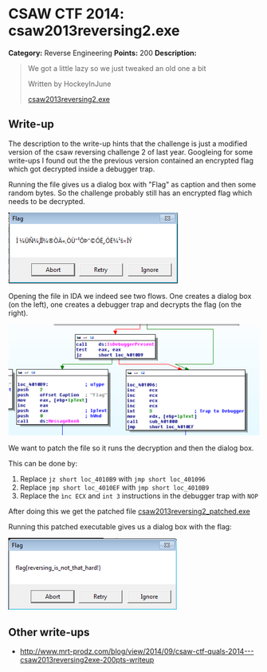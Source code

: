 # CSAW CTF 2014: csaw2013reversing2.exe

**Category:** Reverse Engineering
**Points:** 200
**Description:**

> We got a little lazy so we just tweaked an old one a bit
>
> Written by HockeyInJune
>
> [csaw2013reversing2.exe](csaw2013reversing2.exe)

## Write-up

The description to the write-up hints that the challenge is just a modified version of the csaw reversing challenge 2 of last year. 
Googleing for some write-ups I found out the the previous version contained an encrypted flag which got decrypted inside a debugger trap.

Running the file gives us a dialog box with "Flag" as caption and then some random bytes. So the challenge probably still has an encrypted flag which needs to be decrypted.

![](flag_encrypted.png)


Opening the file in IDA we indeed see two flows. One creates a dialog box (on the left), one creates a debugger trap and decrypts the flag (on the right).

![](two_flows.png)

We want to patch the file so it runs the decryption and then the dialog box.

This can be done by:

1. Replace `jz short loc_4010B9` with `jmp short loc_401096` 
2. Replace `jmp short loc_4010EF` with `jmp short loc_4010B9`
3. Replace the `ìnc ECX` and `int 3` instructions in the debugger trap with `NOP`

After doing this we get the patched file [csaw2013reversing2_patched.exe](csaw2013reversing2_patched.exe)

Running this patched executable gives us a dialog box with the flag:

![](flag_decrypted.png)


## Other write-ups

* <http://www.mrt-prodz.com/blog/view/2014/09/csaw-ctf-quals-2014---csaw2013reversing2exe-200pts-writeup>